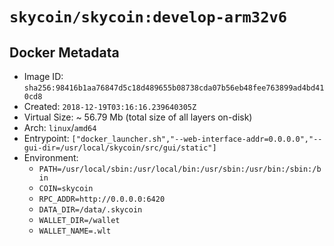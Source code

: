 # `skycoin/skycoin:develop-arm32v6`

## Docker Metadata

- Image ID: `sha256:98416b1aa76847d5c18d489655b08738cda07b56eb48fee763899ad4bd410cd8`
- Created: `2018-12-19T03:16:16.239640305Z`
- Virtual Size: ~ 56.79 Mb
    (total size of all layers on-disk)
- Arch: `linux`/`amd64`
- Entrypoint: `["docker_launcher.sh","--web-interface-addr=0.0.0.0","--gui-dir=/usr/local/skycoin/src/gui/static"]`
- Environment:
    - `PATH=/usr/local/sbin:/usr/local/bin:/usr/sbin:/usr/bin:/sbin:/bin`
    - `COIN=skycoin`
    - `RPC_ADDR=http://0.0.0.0:6420`
    - `DATA_DIR=/data/.skycoin`
    - `WALLET_DIR=/wallet`
    - `WALLET_NAME=.wlt`

